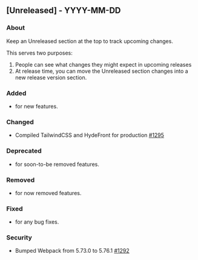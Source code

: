 ## [Unreleased] - YYYY-MM-DD

### About

Keep an Unreleased section at the top to track upcoming changes.

This serves two purposes:

1. People can see what changes they might expect in upcoming releases
2. At release time, you can move the Unreleased section changes into a new release version section.

### Added
- for new features.

### Changed
- Compiled TailwindCSS and HydeFront for production [#1295](https://github.com/hydephp/develop/pull/1295)

### Deprecated
- for soon-to-be removed features.

### Removed
- for now removed features.

### Fixed
- for any bug fixes.

### Security
- Bumped Webpack from 5.73.0 to 5.76.1 [#1292](https://github.com/hydephp/develop/pull/1292)
